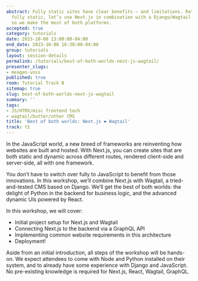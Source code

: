 ```yaml
---
abstract: Fully static sites have clear benefits – and limitations. Rather than going
  fully static, let’s use Next.js in combination with a Django/Wagtail API backend,
  so we make the most of both platforms.
accepted: true
category: tutorials
date: 2023-10-08 13:00:00-04:00
end_date: 2023-10-08 16:30:00-04:00
group: tutorials
layout: session-details
permalink: /tutorials/best-of-both-worlds-next-js-wagtail/
presenter_slugs:
- meagen-voss
published: true
room: Tutorial Track B
sitemap: true
slug: best-of-both-worlds-next-js-wagtail
summary: ''
tags:
- JS/HTMX/misc frontend tech
- wagtail/butter/other CMS
title: 'Best of both worlds: Next.js ❤️ Wagtail'
track: t1
---
```


In the JavaScript world, a new breed of frameworks are reinventing how websites are built and hosted. With Next.js, you can create sites that are both static and dynamic across different routes, rendered client-side and server-side, all with one framework.

You don’t have to switch over fully to JavaScript to benefit from those innovations. In this workshop, we’ll combine Next.js with Wagtail, a tried-and-tested CMS based on Django. We’ll get the best of both worlds: the delight of Python in the backend for business logic, and the advanced dynamic UIs powered by React.

In this workshop, we will cover:

- Initial project setup for Next.js and Wagtail
- Connecting Next.js to the backend via a GraphQL API
- Implementing common website requirements in this architecture
- Deployment!

Aside from an initial introduction, all steps of the workshop will be hands-on. We expect attendees to come with Node and Python installed on their system, and to already have some experience with Django and JavaScript. No pre-existing knowledge is required for Next.js, React, Wagtail, GraphQL.
